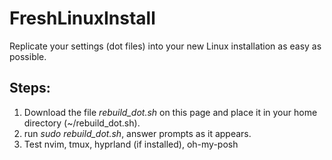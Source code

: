 # FreshLinuxInstall
Replicate your settings (dot files) into your new Linux installation as easy as possible.
## Steps:
1.  Download the file *rebuild_dot.sh* on this page and place it in your home directory (~/rebuild_dot.sh).
2.  run *sudo rebuild_dot.sh*, answer prompts as it appears.
3.  Test nvim, tmux, hyprland (if installed), oh-my-posh
